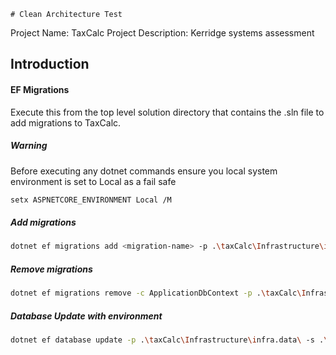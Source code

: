     # Clean Architecture Test

Project Name: TaxCalc
Project Description: Kerridge systems assessment

## Introduction

#### EF Migrations

Execute this from the top level solution directory that contains the .sln file to add migrations to TaxCalc.

##### Warning

Before executing any dotnet commands ensure you local system environment is set to Local as a fail safe

```bash
setx ASPNETCORE_ENVIRONMENT Local /M
```

##### Add migrations

```bash
dotnet ef migrations add <migration-name> -p .\taxCalc\Infrastructure\infra.data\ -s .\taxCalc\Api\ -o .\taxCalc\Infrastructure\infra.data\Data\
```

##### Remove migrations

```bash
dotnet ef migrations remove -c ApplicationDbContext -p .\taxCalc\Infrastructure\infra.data\ -s taxCalc/Api
```

##### Database Update with environment

```bash
dotnet ef database update -p .\taxCalc\Infrastructure\infra.data\ -s .\taxCalc\Api\ -- --environment=<Environment>
```
